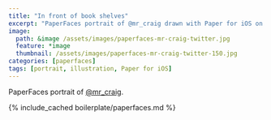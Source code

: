 ```yaml
---
title: "In front of book shelves"
excerpt: "PaperFaces portrait of @mr_craig drawn with Paper for iOS on an iPad."
image: 
  path: &image /assets/images/paperfaces-mr-craig-twitter.jpg 
  feature: *image
  thumbnail: /assets/images/paperfaces-mr-craig-twitter-150.jpg
categories: [paperfaces]
tags: [portrait, illustration, Paper for iOS]
---
```


PaperFaces portrait of [@mr_craig](https://twitter.com/mr_craig).

{% include_cached boilerplate/paperfaces.md %}
